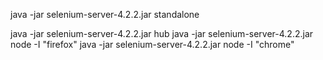 java -jar selenium-server-4.2.2.jar standalone

java -jar selenium-server-4.2.2.jar hub
java -jar selenium-server-4.2.2.jar node -I "firefox"
java -jar selenium-server-4.2.2.jar node -I "chrome"